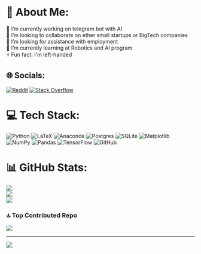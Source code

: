 # 💫 About Me:
🔭 I’m currently working on telegram bot with AI<br>👯 I’m looking to collaborate on ether small startups or BigTech companies<br>🤝 I’m looking for assistance with employment<br>🌱 I’m currently learning at Robotics and AI program<br>⚡ Fun fact: I'm left-handed


## 🌐 Socials:
[![Reddit](https://img.shields.io/badge/Reddit-%23FF4500.svg?logo=Reddit&logoColor=white)](https://reddit.com/user/paradise900) [![Stack Overflow](https://img.shields.io/badge/-Stackoverflow-FE7A16?logo=stack-overflow&logoColor=white)](https://stackoverflow.com/users/20214705) 

# 💻 Tech Stack:
![Python](https://img.shields.io/badge/python-3670A0?style=for-the-badge&logo=python&logoColor=ffdd54) ![LaTeX](https://img.shields.io/badge/latex-%23008080.svg?style=for-the-badge&logo=latex&logoColor=white) ![Anaconda](https://img.shields.io/badge/Anaconda-%2344A833.svg?style=for-the-badge&logo=anaconda&logoColor=white) ![Postgres](https://img.shields.io/badge/postgres-%23316192.svg?style=for-the-badge&logo=postgresql&logoColor=white) ![SQLite](https://img.shields.io/badge/sqlite-%2307405e.svg?style=for-the-badge&logo=sqlite&logoColor=white) ![Matplotlib](https://img.shields.io/badge/Matplotlib-%23ffffff.svg?style=for-the-badge&logo=Matplotlib&logoColor=black) ![NumPy](https://img.shields.io/badge/numpy-%23013243.svg?style=for-the-badge&logo=numpy&logoColor=white) ![Pandas](https://img.shields.io/badge/pandas-%23150458.svg?style=for-the-badge&logo=pandas&logoColor=white) ![TensorFlow](https://img.shields.io/badge/TensorFlow-%23FF6F00.svg?style=for-the-badge&logo=TensorFlow&logoColor=white) ![GitHub](https://img.shields.io/badge/github-%23121011.svg?style=for-the-badge&logo=github&logoColor=white)
# 📊 GitHub Stats:
![](https://github-readme-stats.vercel.app/api?username=paradise900&theme=ambient_gradient&hide_border=false&include_all_commits=true&count_private=false)<br/>
![](https://github-readme-streak-stats.herokuapp.com/?user=paradise900&theme=ambient_gradient&hide_border=false)<br/>
![](https://github-readme-stats.vercel.app/api/top-langs/?username=paradise900&theme=ambient_gradient&hide_border=false&include_all_commits=true&count_private=false&layout=compact)

### 🔝 Top Contributed Repo
![](https://github-contributor-stats.vercel.app/api?username=paradise900&limit=5&theme=ambient_gradient&combine_all_yearly_contributions=true)

---
[![](https://visitcount.itsvg.in/api?id=paradise900&icon=5&color=3)](https://visitcount.itsvg.in)

<!-- Proudly created with GPRM ( https://gprm.itsvg.in ) -->
